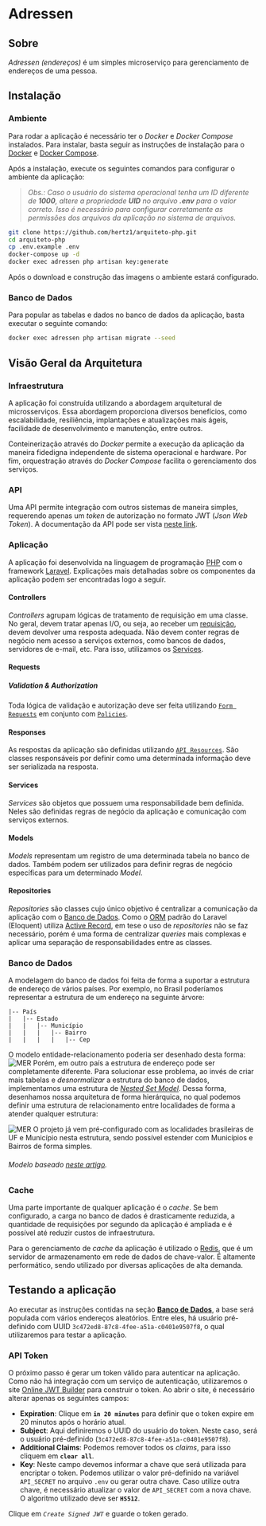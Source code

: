 # Adressen

## Sobre  
  
_Adressen (endereços)_ é um simples microserviço para gerenciamento de endereços de uma pessoa.  
  
## Instalação  

### Ambiente  
Para rodar a aplicação é necessário ter o *Docker* e *Docker Compose* instalados. Para instalar, basta seguir as instruções de instalação para o [Docker](https://docs.docker.com/get-docker/)  e [Docker Compose](https://docs.docker.com/compose/install/).

Após a instalação, execute os seguintes comandos para configurar o ambiente da aplicação:

> *Obs.: Caso o usuário do sistema operacional tenha um ID diferente de
> **1000**, altere a propriedade **UID** no arquivo **.env** para o valor correto. Isso é necessário para configurar corretamente as permissões dos arquivos da aplicação no sistema de arquivos.*

```sh
git clone https://github.com/hertz1/arquiteto-php.git
cd arquiteto-php
cp .env.example .env
docker-compose up -d
docker exec adressen php artisan key:generate
```

Após o download e construção das imagens o ambiente estará configurado.

### Banco de Dados
Para popular as tabelas e dados no banco de dados da aplicação, basta executar o seguinte comando:

```sh
docker exec adressen php artisan migrate --seed
```

## Visão Geral da Arquitetura

### Infraestrutura

A aplicação foi construída utilizando a abordagem arquitetural de microsserviços. Essa abordagem proporciona diversos benefícios, como escalabilidade, resiliência, implantações e atualizações mais ágeis, facilidade de desenvolvimento e manutenção, entre outros.

Conteinerização através do *Docker* permite a execução da aplicação da maneira fidedigna independente de sistema operacional e hardware. Por fim, orquestração através do *Docker Compose* facilita o gerenciamento dos serviços.

### API

Uma API permite integração com outros sistemas de maneira simples, requerendo apenas um *token* de autorização no formato JWT (*Json Web Token*). A documentação da API pode ser vista [neste link](https://app.swaggerhub.com/apis/danilo-azevedo/Adressen).

### Aplicação

A aplicação foi desenvolvida na linguagem de programação [PHP](https://www.php.net) com o framework [Laravel](https://laravel.com). Explicações mais detalhadas sobre os componentes da aplicação podem ser encontradas logo a seguir.

#### Controllers

*Controllers* agrupam lógicas de tratamento de requisição em uma classe. No geral, devem tratar apenas I/O, ou seja, ao receber um [requisição](#requests), devem devolver uma resposta adequada. Não devem conter regras de negócio nem acesso a serviços externos, como bancos de dados, servidores de e-mail, etc. Para isso, utilizamos os [Services](#services).

#### Requests

##### Validation & Authorization

Toda lógica de validação e autorização deve ser feita utilizando [`Form Requests`](https://laravel.com/docs/validation#form-request-validation) em conjunto com [`Policies`](https://laravel.com/docs/authorization#creating-policies).

#### Responses

As respostas da aplicação são definidas utilizando [`API Resources`](https://laravel.com/docs/eloquent-resources). São classes responsáveis por definir como uma determinada informação deve ser serializada na resposta.


#### Services

*Services* são objetos que possuem uma responsabilidade bem definida. Neles são definidas regras de negócio da aplicação e comunicação com serviços externos.

#### Models

*Models* representam um registro de uma determinada tabela no banco de dados. Também podem ser utilizados para definir regras de negócio específicas para um determinado *Model*.

#### Repositories

*Repositories* são classes cujo único objetivo é centralizar a comunicação da aplicação com o [Banco de Dados](#banco-de-dados). Como o [ORM](https://pt.wikipedia.org/wiki/Mapeamento_objeto-relacional) padrão do Laravel (Eloquent) utiliza [Active Record](https://pt.wikipedia.org/wiki/Active_record), em tese o uso de *repositories* não se faz necessário, porém é uma forma de centralizar *queries* mais complexas e aplicar uma separação de responsabilidades entre as classes.

### Banco de Dados

A modelagem do banco de dados foi feita de forma a suportar a estrutura de endereço de vários países. Por exemplo, no Brasil poderíamos representar a estrutura de um endereço na seguinte árvore:

```
|-- País
|   |-- Estado
|   |   |-- Município
|   |   |   |-- Bairro
|   |   |   |   |-- Cep
```

O modelo entidade-relacionamento poderia ser desenhado desta forma:
![MER](https://i.imgur.com/jzpG2km.png)
Porém, em outro país a estrutura de endereço pode ser completamente diferente. Para solucionar esse problema, ao invés de criar mais tabelas e *desnormalizar* a estrutura do banco de dados, implementamos uma estrutura de [_Nested Set Model_](https://en.wikipedia.org/wiki/Nested_set_model).
Dessa forma, desenhamos nossa arquitetura de forma hierárquica, no qual podemos definir uma estrutura de relacionamento entre localidades de forma a atender qualquer estrutura:

![MER](https://i.imgur.com/SJAZv6d.png)
O projeto já vem pré-configurado com as localidades brasileiras de UF e Município nesta estrutura, sendo possível estender com Municípios e Bairros de forma simples.

###### *Modelo baseado [neste artigo](https://danielcoding.net/multi-country-address-database-design/).*

### Cache

Uma parte importante de qualquer aplicação é o *cache*. Se bem configurado, a carga no banco de dados é drasticamente reduzida, a quantidade de requisições por segundo da aplicação é ampliada e é possível até reduzir custos de infraestrutura.

Para o gerenciamento de *cache* da aplicação é utilizado o [Redis](https://redis.io), que é um servidor de armazenamento em rede de dados de chave-valor. É altamente performático, sendo utilizado por diversas aplicações de alta demanda.

## Testando a aplicação

Ao executar as instruções contidas na seção [**Banco de Dados**](#banco-de-dados), a base será populada com vários endereços aleatórios. Entre eles, há usuário pré-definido com UUID `3c472ed8-87c8-4fee-a51a-c0401e9507f8`, o qual utilizaremos para testar a aplicação.

### API Token

O próximo passo é gerar um token válido para autenticar na aplicação. Como não há integração com um serviço de autenticação, utilizaremos o site [Online JWT Builder](http://jwtbuilder.jamiekurtz.com/) para construir o token. Ao abrir o site, é necessário alterar apenas os seguintes campos:
 
 - **Expiration**: Clique em **`in 20 minutes`** para definir que o token expire em 20 minutos após o horário atual.
 - **Subject**: Aqui definiremos o UUID do usuário do token. Neste caso, será o usuário pré-definido (`3c472ed8-87c8-4fee-a51a-c0401e9507f8`).
 - **Additional Claims**: Podemos remover todos os *claims*, para isso cliquem em **`clear all`**.
 - **Key**: Neste campo devemos informar a chave que será utilizada para encriptar o token. Podemos utilizar o valor pré-definido na variável `API_SECRET` no arquivo `.env` ou gerar outra chave. Caso utilize outra chave, é necessário atualizar o valor de `API_SECRET` com a nova chave. O algoritmo utilizado deve ser **`HS512`**.

Clique em *`Create Signed JWT`* e guarde o token gerado.

